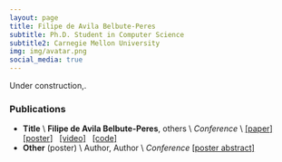```yaml
---
layout: page
title: Filipe de Avila Belbute-Peres
subtitle: Ph.D. Student in Computer Science
subtitle2: Carnegie Mellon University
img: img/avatar.png
social_media: true
---
```


Under construction,.

### Publications


* __Title__ \\
__Filipe de Avila Belbute-Peres__, others \\
_Conference_ \\
<a href="https://arxiv.org/abs/code" target="_blank">[paper]</a>
&nbsp; 
<a href="files/poster" target="_blank">[poster]</a>
&nbsp; 
<a href="https://youtu.be/video" target="_blank">[video]</a>
&nbsp; 
<a href="https://github.com/locuslab/repo" target="_blank">[code]</a>
* __Other__ (poster) \\
 Author, Author \\
 _Conference_
<a href="https://poster_link" target="_blank">[poster abstract]</a>

